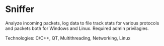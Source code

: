 # Sniffer
Analyze incoming packets, log data to file track stats for various protocols and packets both for Windows and Linux. Required admin privilagies.

Technologies:	C\C++, QT, Multithreading, Networking, Linux
